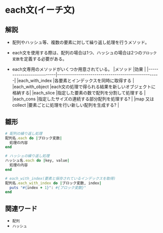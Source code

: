# each文(イーチ文)  
## 解説  
* 配列やハッシュ等、複数の要素に対して繰り返し処理を行うメソッド。   
  
* each文を使用する際は、配列の場合は1つ、ハッシュの場合は2つの`ブロック変数`を定義する必要がある。

* each文専用のメソッドがいくつか用意されている。
|メソッド                    |効果                                                |
|---------------------------|----------------------------------------------------|
|each_with_index            |各要素とインデックスを同時に取得する                   |
|each_with_object           |each文の処理で得られる結果を新しいオブジェクトに格納する|
|each_slice                 |指定した要素の数で配列を分割して処理する               |
|each_cons                  |指定したサイズの連続する部分配列を処理する?             |
|map 又は collect           |要素ごとに処理を行い新しい配列を生成する?               |

## 雛形   
```ruby
# 配列の繰り返し処理
配列名.each do |ブロック変数|
  処理の内容
end

# ハッシュの繰り返し処理
ハッシュ名.each do |key, value|
  処理の内容
end

# each_with_index(要素と保存されているインデックスを取得)
配列名.each_with_index do |ブロック変数, index|
  puts "#{index + 1}": #{ブロック変数}"
end

```
## 関連ワード  
* `配列`
* `ハッシュ`
